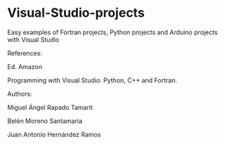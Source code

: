 # Visual-Studio-projects
Easy examples of Fortran projects, Python projects and Arduino projects with Visual Studio 

References: 

Ed. Amazon 

 Programming with Visual Studio:  Python, C++ and Fortran.
 
 Authors: 
 
 Miguel Ángel Rapado Tamarit
        
 Belén Moreno Santamaría
	
 Juan Antonio Hernández Ramos
